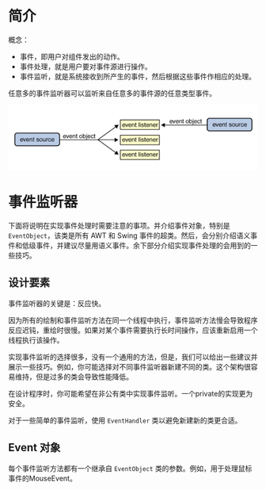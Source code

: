 
# 简介
概念：
- 事件，即用户对组件发出的动作。
- 事件处理，就是用户要对事件源进行操作。
- 事件监听，就是系统接收到所产生的事件，然后根据这些事件作相应的处理。

任意多的事件监听器可以监听来自任意多的事件源的任意类型事件。

![](images/2020-01-07-14-31-04.png)

# 事件监听器
下面将说明在实现事件处理时需要注意的事项。并介绍事件对象，特别是 `EventObject`，该类是所有 AWT 和 Swing 事件的超类。然后，会分别介绍语义事件和低级事件，并建议尽量用语义事件。余下部分介绍实现事件处理的会用到的一些技巧。

## 设计要素
事件监听器的关键是：反应快。

因为所有的绘制和事件监听方法在同一个线程中执行，事件监听方法慢会导致程序反应迟钝，重绘时很慢。如果对某个事件需要执行长时间操作，应该重新启用一个线程执行该操作。

实现事件监听的选择很多，没有一个通用的方法，但是，我们可以给出一些建议并展示一些技巧。例如，你可能选择对不同事件监听器新建不同的类。这个架构很容易维持，但是过多的类会导致性能降低。

在设计程序时，你可能希望在非公有类中实现事件监听。一个private的实现更为安全。

对于一些简单的事件监听，使用 `EventHandler` 类以避免新建新的类更合适。

## Event 对象
每个事件监听方法都有一个继承自 `EventObject` 类的参数。例如，用于处理鼠标事件的MouseEvent。
